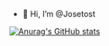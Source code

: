 - 👋 Hi, I’m @Josetost


[![Anurag's GitHub stats](https://github-readme-stats.vercel.app/api?username=josetost)](https://github.com/chuismiguel/github-readme-stats)

<!---
Josetost/Josetost is a ✨ special ✨ repository because its `README.md` (this file) appears on your GitHub profile.
You can click the Preview link to take a look at your changes.
--->
